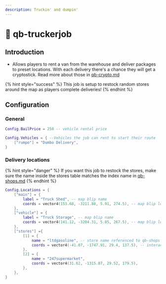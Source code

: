 ```yaml
---
description: Truckin' and dumpin'
---
```


# 🚛 qb-truckerjob

## Introduction

* Allows players to rent a van from the warehouse and deliver packages to preset locations. With each delivery there's a chance they will get a cryptostick. Read more about those in [qb-crypto.md](qb-crypto.md "mention")

{% hint style="success" %}
This job is setup to restock random stores around the map as players complete deliveries!
{% endhint %}

## Configuration

### General

```lua
Config.BailPrice = 250 -- vehicle rental price

Config.Vehicles = { --Vehicles the job can rent to start their route
    ["rumpo"] = "Dumbo Delivery",
}
```

### Delivery locations

{% hint style="danger" %}
If you want this job to restock the stores, make sure the name inside the stores table matches the index name in [qb-shops.md](qb-shops.md "mention")
{% endhint %}

```lua
Config.Locations = {
    ["main"] = {
        label = "Truck Shed", -- map blip name
        coords = vector4(153.68, -3211.88, 5.91, 274.5), -- map blip location
    },
    ["vehicle"] = {
        label = "Truck Storage", -- map blip name
        coords = vector4(141.12, -3204.31, 5.85, 267.5), -- map blip location
    },
    ["stores"] ={
        [1] = {
            name = "ltdgasoline", -- store name referenced to qb-shops
            coords = vector4(-41.07, -1747.91, 29.4, 137.5), -- interact location
        },
        [2] = {
            name = "247supermarket",
            coords = vector4(31.62, -1315.87, 29.52, 179.5),
        },
    },
}
```
